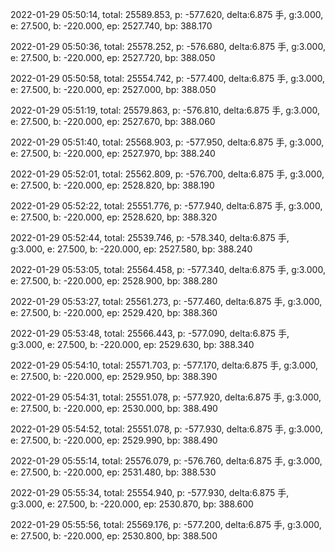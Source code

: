 2022-01-29 05:50:14, total: 25589.853, p: -577.620, delta:6.875 手, g:3.000, e: 27.500, b: -220.000, ep: 2527.740, bp: 388.170

2022-01-29 05:50:36, total: 25578.252, p: -576.680, delta:6.875 手, g:3.000, e: 27.500, b: -220.000, ep: 2527.720, bp: 388.050

2022-01-29 05:50:58, total: 25554.742, p: -577.400, delta:6.875 手, g:3.000, e: 27.500, b: -220.000, ep: 2527.000, bp: 388.050

2022-01-29 05:51:19, total: 25579.863, p: -576.810, delta:6.875 手, g:3.000, e: 27.500, b: -220.000, ep: 2527.670, bp: 388.060

2022-01-29 05:51:40, total: 25568.903, p: -577.950, delta:6.875 手, g:3.000, e: 27.500, b: -220.000, ep: 2527.970, bp: 388.240

2022-01-29 05:52:01, total: 25562.809, p: -576.700, delta:6.875 手, g:3.000, e: 27.500, b: -220.000, ep: 2528.820, bp: 388.190

2022-01-29 05:52:22, total: 25551.776, p: -577.940, delta:6.875 手, g:3.000, e: 27.500, b: -220.000, ep: 2528.620, bp: 388.320

2022-01-29 05:52:44, total: 25539.746, p: -578.340, delta:6.875 手, g:3.000, e: 27.500, b: -220.000, ep: 2527.580, bp: 388.240

2022-01-29 05:53:05, total: 25564.458, p: -577.340, delta:6.875 手, g:3.000, e: 27.500, b: -220.000, ep: 2528.900, bp: 388.280

2022-01-29 05:53:27, total: 25561.273, p: -577.460, delta:6.875 手, g:3.000, e: 27.500, b: -220.000, ep: 2529.420, bp: 388.360

2022-01-29 05:53:48, total: 25566.443, p: -577.090, delta:6.875 手, g:3.000, e: 27.500, b: -220.000, ep: 2529.630, bp: 388.340

2022-01-29 05:54:10, total: 25571.703, p: -577.170, delta:6.875 手, g:3.000, e: 27.500, b: -220.000, ep: 2529.950, bp: 388.390

2022-01-29 05:54:31, total: 25551.078, p: -577.920, delta:6.875 手, g:3.000, e: 27.500, b: -220.000, ep: 2530.000, bp: 388.490

2022-01-29 05:54:52, total: 25551.078, p: -577.930, delta:6.875 手, g:3.000, e: 27.500, b: -220.000, ep: 2529.990, bp: 388.490

2022-01-29 05:55:14, total: 25576.079, p: -576.760, delta:6.875 手, g:3.000, e: 27.500, b: -220.000, ep: 2531.480, bp: 388.530

2022-01-29 05:55:34, total: 25554.940, p: -577.930, delta:6.875 手, g:3.000, e: 27.500, b: -220.000, ep: 2530.870, bp: 388.600

2022-01-29 05:55:56, total: 25569.176, p: -577.200, delta:6.875 手, g:3.000, e: 27.500, b: -220.000, ep: 2530.800, bp: 388.500